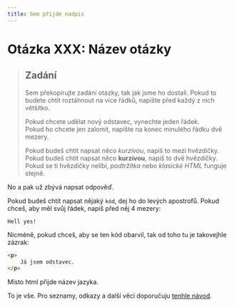 ```yaml
---
title: Sem přijde nadpis
---
```


Otázka XXX: Název otázky
========================

> Zadání
> ------
> 
> Sem překopírujte zadání otázky, tak jak jsme ho dostali.
> Pokud to budete chtít roztáhnout na více řádků, napište
> před každý z nich většítko.
> 
> Pokud chcete udělat nový odstavec, vynechte jeden řádek.  
> Pokud ho chcete jen zalomit, napište na konec minulého řádku dvě mezery.
> 
> Pokud budeš chtít napsat něco *kurzívou*, napiš to mezi hvězdičky.  
> Pokud budeš chtít napsat něco **kurzívou**, napiš to dvě hvězdičky.  
> Pokud se ti hvězdičky nelíbí, _podtržítka_ nebo <i>klasické HTML</i> funguje stejně.

No a pak už zbývá napsat odpověď.

Pokud budeš chtít napsat nějaký `kód`, dej ho do levých apostrofů. Pokud chceš, aby měl svůj řádek, napiš před něj 4 mezery:

    Hell yes!

Nicméně, pokud chceš, aby se ten kód obarvil, tak od toho tu je takovejhle zázrak:

```html
<p>
    Já jsem odstavec.
</p>
```

Místo html přijde název jazyka.

To je vše. Pro seznamy, odkazy a další věci doporučuju [tenhle návod](http://stackoverflow.com/editing-help).
